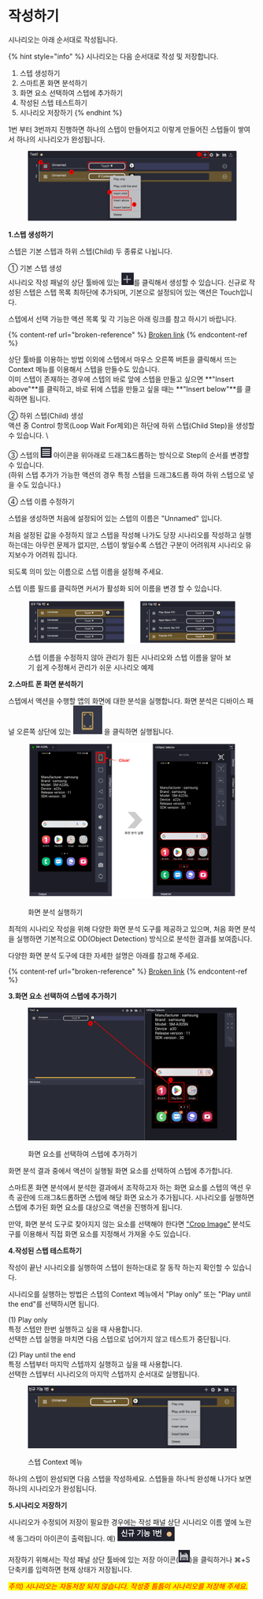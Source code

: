 # 작성하기

시나리오는 아래 순서대로 작성됩니다.

{% hint style="info" %}
시나리오는 다음 순서대로 작성 및 저장합니다.

1. 스텝 생성하기
2. 스마트폰 화면 분석하기
3. 화면 요소 선택하여 스텝에 추가하기
4. 작성된 스텝 테스트하기
5. 시나리오 저장하기
{% endhint %}

1번 부터 3번까지 진행하면 하나의 스텝이 만들어지고 이렇게 만들어진 스텝들이 쌓여서 하나의 시나리오가 완성됩니다.

<figure><img src="../.gitbook/assets/image (50).png" alt=""><figcaption></figcaption></figure>

**1.스텝 생성하기**

스텝은 기본 스텝과 하위 스텝(Child) 두 종류로 나뉩니다.

① 기본 스텝 생성\
시나리오 작성 패널의 상단 툴바에 있는 <img src="../.gitbook/assets/image (172).png" alt="" data-size="line">를 클릭해서 생성할 수 있습니다. 신규로 작성된 스텝은 스텝 목록 최하단에 추가되며, 기본으로 설정되어 있는 액션은 Touch입니다.

스텝에서 선택 가능한 액션 목록 및 각 기능은 아래 링크를 참고 하시기 바랍니다.

{% content-ref url="broken-reference" %}
[Broken link](broken-reference)
{% endcontent-ref %}

상단 툴바를 이용하는 방법 이외에 스텝에서 마우스 오른쪽 버튼을 클릭해서 뜨는 Context 메뉴를 이용해서 스텝을 만들수도 있습니다.\
&#x20;이미 스텝이 존재하는 경우에 스텝의 바로 앞에 스텝을 만들고 싶으면 **"Insert above"**를 클릭하고, 바로 뒤에 스텝을 만들고 싶을 때는 **"Insert below"**를 클릭하면 됩니다.

② 하위 스텝(Child) 생성\
액션 중 Control 항목(Loop Wait For제외)은 하단에 하위 스텝(Child Step)을 생성할 수 있습니다. \


③ 스텝의 <img src="../.gitbook/assets/image (4) (1).png" alt="" data-size="line"> 아이콘을 위아래로 드래그&드롭하는 방식으로 Step의 순서를 변경할 수 있습니다.\
(하위 스텝 추가가 가능한 액션의 경우 특정 스텝을 드래그&드롭 하여 하위 스텝으로 넣을 수도 있습니다.)



④ 스텝 이름 수정하기                                                                                                                               &#x20;

스텝을 생성하면 처음에 설정되어 있는 스텝의 이름은 "Unnamed" 입니다.

처음 설정된 값을 수정하지 않고 스텝을 작성해 나가도 당장 시나리오를 작성하고 실행하는데는 아무런 문제가 없지만, 스텝이 쌓일수록 스텝간 구분이 어려워져 시나리오 유지보수가 어려워 집니다.

되도록 의미 있는 이름으로 스텝 이름을 설정해 주세요.

스텝 이름 필드를 클릭하면 커서가 활성화 되어 이름을 변경 할 수 있습니다.

<figure><img src="../.gitbook/assets/image (41).png" alt=""><figcaption><p>스텝 이름을 수정하지 않아 관리가 힘든 시나리오와 스텝 이름을 알아 보기 쉽게 수정해서 관리가 쉬운 시나리오 예제</p></figcaption></figure>



**2.스마트 폰 화면 분석하기**

스텝에서 액션을 수행할 앱의 화면에 대한 분석을 실행합니다. 화면 분석은 디바이스 패널 오른쪽 상단에 있는 <img src="../.gitbook/assets/image (58).png" alt="" data-size="line"> 을 클릭하면 실행됩니다.&#x20;

<figure><img src="../.gitbook/assets/image (225).png" alt=""><figcaption><p> 화면 분석 실행하기</p></figcaption></figure>

최적의 시나리오 작성을 위해 다양한 화면 분석 도구를 제공하고 있으며, 처음 화면 분석을 실행하면 기본적으로 OD(Object Detection) 방식으로 분석한 결과를 보여줍니다.

다양한 화면 분석 도구에 대한 자세한 설명은 아래를 참고해 주세요.

{% content-ref url="broken-reference" %}
[Broken link](broken-reference)
{% endcontent-ref %}



**3.화면 요소 선택하여 스텝에 추가하기**

<figure><img src="../.gitbook/assets/image (6).png" alt=""><figcaption><p>화면 요소를 선택하여 스텝에 추가하기</p></figcaption></figure>

화면 분석 결과 중에서 액션이 실행될 화면 요소를 선택하여 스텝에 추가합니다.&#x20;

스마트폰 화면 분석에서 분석한 결과에서 조작하고자 하는 화면 요소를 스텝의 액션 우측 공란에 드래그&드롭하면 스텝에 해당 화면 요소가 추가됩니다. 시나리오를 실행하면 스텝에 추가된 화면 요소를 대상으로 액션을 진행하게 됩니다.

만약, 화면 분석 도구로 찾아지지 않는 요소를 선택해야 한다면 ["Crop Image"](../strategy/crop-image.md) 분석도구를 이용해서 직접 화면 요소를 지정해서 가져올 수도 있습니다.



**4.작성된 스텝 테스트하기**&#x20;

작성이 끝난 시나리오를 실행하여 스텝이 원하는대로 잘 동작 하는지 확인할 수 있습니다.

시나리오를 실행하는 방법은 스텝의 Context 메뉴에서 "Play only" 또는 "Play until the end"를 선택하시면 됩니다.

(1) Play only\
특정 스텝만 한번 실행하고 싶을 때 사용합니다.\
선택한 스텝 실행을 마치면 다음 스텝으로 넘어가지 않고 테스트가 중단됩니다.

(2) Play until the end\
특정 스텝부터 마지막 스텝까지 실행하고 싶을 때 사용합니다.\
선택한 스텝부터 시나리오의 마지막 스텝까지 순서대로 실행됩니다.

<figure><img src="../.gitbook/assets/image (127).png" alt=""><figcaption><p>스텝 Context 메뉴</p></figcaption></figure>

하나의 스텝이 완성되면 다음 스텝을 작성하세요. 스텝들을 하나씩 완성해 나가다 보면 하나의 시나리오가 완성됩니다.



**5.시나리오 저장하기**

시나리오가 수정되어 저장이 필요한 경우에는 작성 패널 상단 시나리오 이름 옆에 노란색 동그라미 아이콘이 출력됩니다. 예) <img src="../.gitbook/assets/image (71).png" alt="" data-size="line">

저장하기 위해서는 작성 패널 상단 툴바에 있는 저장 아이콘(<img src="../.gitbook/assets/image (219).png" alt="" data-size="line">)을 클릭하거나 ⌘+S 단축키를 입력하면 현재 상태가 저장됩니다.

_<mark style="color:red;">주의) 시나리오는 자동저장 되지 않습니다. 작성중 틈틈이 시나리오를 저장해 주세요.</mark>_

_<mark style="color:red;"></mark>_
